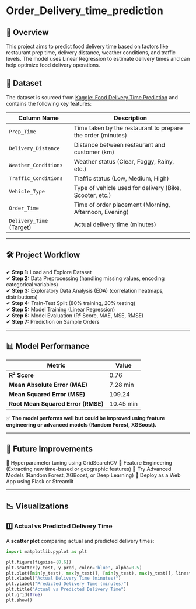 # Order_Delivery_time_prediction

## 📌 Overview
This project aims to predict food delivery time based on factors like restaurant prep time, delivery distance, weather conditions, and traffic levels. The model uses Linear Regression to estimate delivery times and can help optimize food delivery operations.

## 📂 Dataset
The dataset is sourced from [Kaggle: Food Delivery Time Prediction](https://www.kaggle.com/datasets/denkuznetz/food-delivery-time-prediction?resource=download) and contains the following key features:

| Column Name            | Description |
|------------------------|-------------|
| `Prep_Time`           | Time taken by the restaurant to prepare the order (minutes) |
| `Delivery_Distance`   | Distance between restaurant and customer (km) |
| `Weather_Conditions`  | Weather status (Clear, Foggy, Rainy, etc.) |
| `Traffic_Conditions`  | Traffic status (Low, Medium, High) |
| `Vehicle_Type`        | Type of vehicle used for delivery (Bike, Scooter, etc.) |
| `Order_Time`          | Time of order placement (Morning, Afternoon, Evening) |
| `Delivery_Time` (Target) | Actual delivery time (minutes) |

---

## 🛠 Project Workflow
✔ **Step 1:** Load and Explore Dataset  
✔ **Step 2:** Data Preprocessing (handling missing values, encoding categorical variables)  
✔ **Step 3:** Exploratory Data Analysis (EDA) (correlation heatmaps, distributions)  
✔ **Step 4:** Train-Test Split (80% training, 20% testing)  
✔ **Step 5:** Model Training (Linear Regression)  
✔ **Step 6:** Model Evaluation (R² Score, MAE, MSE, RMSE)  
✔ **Step 7:** Prediction on Sample Orders  

---

## 📊 Model Performance

| Metric                         | Value  |
|--------------------------------|--------|
| **R² Score**                   | 0.76   |
| **Mean Absolute Error (MAE)**   | 7.28 min |
| **Mean Squared Error (MSE)**    | 109.24  |
| **Root Mean Squared Error (RMSE)** | 10.45 min |

✅ **The model performs well but could be improved using feature engineering or advanced models (Random Forest, XGBoost).**  

---

## 📝 Future Improvements
**🚀** Hyperparameter tuning using GridSearchCV
**🚀** Feature Engineering (Extracting new time-based or geographic features)
**🚀** Try Advanced Models (Random Forest, XGBoost, or Deep Learning)
**🚀** Deploy as a Web App using Flask or Streamlit

---

## 📉 Visualizations

### **1️⃣ Actual vs Predicted Delivery Time**
A **scatter plot** comparing actual and predicted delivery times:

```python
import matplotlib.pyplot as plt

plt.figure(figsize=(8,6))
plt.scatter(y_test, y_pred, color='blue', alpha=0.5)
plt.plot([min(y_test), max(y_test)], [min(y_test), max(y_test)], linestyle='--', color='red', lw=2)  
plt.xlabel("Actual Delivery Time (minutes)")
plt.ylabel("Predicted Delivery Time (minutes)")
plt.title("Actual vs Predicted Delivery Time")
plt.grid(True)
plt.show()




